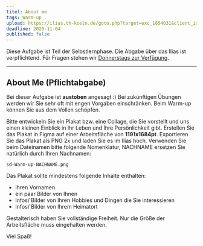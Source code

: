 ```yaml
---
titel: About me
tags: Warm-up
upload: https://ilias.th-koeln.de/goto.php?target=exc_1654031&client_id=ILIAS_FH_Koeln
deadline: 2020-11-04
published: false
---
```


Diese Aufgabe ist Teil der Selbstlernphase. Die Abgabe über das Ilias ist verpflichtend. Für Fragen stehen wir [Donnerstags zur Verfügung](https://th-koeln.github.io/mi-bachelor-screendesign/lehrveranstaltungen/010-selbstlernphase/).

---

## About Me (Pflichtabgabe)

Bei dieser Aufgabe ist **austoben** angesagt :) Bei zukünftigen Übungen werden wir Sie sehr oft mit engen Vorgaben einschränken. Beim Warm-up können Sie aus dem Vollen schöpfen.

Bitte entwickeln Sie ein Plakat bzw. eine Collage, die Sie vorstellt und uns einen kleinen Einblick in Ihr Leben und Ihre Persönlichkeit gibt. Erstellen Sie das Plakat in Figma auf einer Arbeitsfläche von **1191x1684pt**. Exportieren Sie das Plakat als PNG 2x und laden Sie es im Ilias hoch. Verwenden Sie beim Dateinamen bitte folgende Nomenklatur, NACHNAME ersetzen Sie natürlich durch Ihren Nachnamen:

```sd-Warm-up-NACHNAME.png```

Das Plakat sollte mindestens folgende Inhalte enthalten:
- Ihren Vornamen
- ein paar Bilder von Ihnen
- Infos/ Bilder von Ihren Hobbies und Dingen die Sie interessieren
- Infos/ Bilder von Ihrem Heimatort

Gestalterisch haben Sie vollständige Freiheit. Nur die Größe der Arbeitsfläche muss eingehalten werden.

Viel Spaß!
